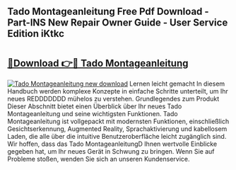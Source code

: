 ## Tado Montageanleitung Free Pdf Download - Part-lNS New Repair Owner Guide - User Service Edition iKtkc

# <h2><a href="http://df71qtu.blite.top/?on=Tado+Montageanleitung">🔗Download 👉🔴 Tado Montageanleitung</a></h2>

[![Tado Montageanleitung new download](https://i.imgur.com/lujVjoI.png)](http://df71qtu.blite.top/?on=Tado+Montageanleitung)
Lernen leicht gemacht In diesem Handbuch werden komplexe Konzepte in einfache Schritte unterteilt, um Ihr neues REDDDDDDD mühelos zu verstehen. Grundlegendes zum Produkt Dieser Abschnitt bietet einen Überblick über Ihr neues Tado Montageanleitung und seine wichtigsten Funktionen. Tado Montageanleitung ist vollgepackt mit modernsten Funktionen, einschließlich Gesichtserkennung, Augmented Reality, Sprachaktivierung und kabellosem Laden, die alle über die intuitive Benutzeroberfläche leicht zugänglich sind. Wir hoffen, dass das Tado MontageanleitungD Ihnen wertvolle Einblicke gegeben hat, um Ihr neues Gerät in Schwung zu bringen. Wenn Sie auf Probleme stoßen, wenden Sie sich an unseren Kundenservice.
